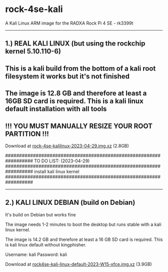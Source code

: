 # rock-4se-kali
A Kali Linux ARM image for the RADXA Rock Pi 4 SE - rk3399t 


-------------------
1.) REAL KALI LINUX              (but using the rockchip kernel 5.10.110-6)
-------------------

This is a kali build from the bottom of a kali root filesystem it works but it's not finished
---------------------------------------------------------------------------------------------

The image is 12.8 GB and therefore at least a 16GB SD card is required. 
This is a kali linux default installation with all tools
-----------------------------------------------------
!!! YOU MUST MANUALLY RESIZE YOUR ROOT PARTITION !!!
-----------------------------------------------------

Download at <a href="https://drive.google.com/file/d/1LSgrsmYaFGldsMxixyLHRqspomgUeKog/view?usp=sharing">rock-4se-kalilinux-2023-04-29.img.xz</a> (2.8GB)

 
  ##################################################################
                            TO DO LIST:                 (2023-04-29)
  ##################################################################
                     install kali linux kernel
  ##################################################################


---------------------
2.) KALI LINUX DEBIAN          (build on Debian)
---------------------
It's build on Debian but works fine

The image needs 1-2 minutes to boot the desktop but runs stable with a kali linux kernel.

The image is 14.2 GB and therefore at least a 16 GB SD card is required.
This is kali linux default without kingphisher.

Username: kali
Password: kali

Download at <a href="https://drive.google.com/file/d/1sig3IbY23cuAeM2c20aRQESbx57z_mBA/view?usp=sharing">rock4se-kali-linux-default-2023-W15-xfce.img.xz</a> (3.9GB)
